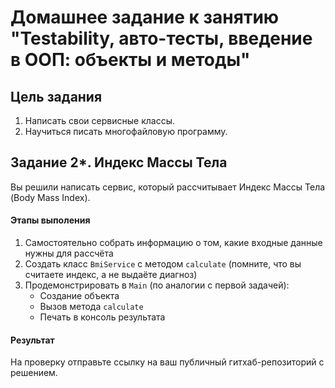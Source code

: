 # Домашнее задание к занятию "Testability, авто-тесты, введение в ООП: объекты и методы"
## Цель задания

1. Написать свои сервисные классы.
2. Научиться писать многофайловую программу.

## Задание 2*. Индекс Массы Тела

Вы решили написать сервис, который рассчитывает Индекс Массы Тела (Body Mass Index).

#### Этапы выполения
1. Самостоятельно собрать информацию о том, какие входные данные нужны для рассчёта
1. Создать класс `BmiService` с методом `calculate` (помните, что вы считаете индекс, а не выдаёте диагноз)
1. Продемонстрировать в `Main` (по аналогии с первой задачей):
    - Создание объекта
    - Вызов метода `calculate`
    - Печать в консоль результата

#### Результат
На проверку отправьте ссылку на ваш публичный гитхаб-репозиторий с решением.
